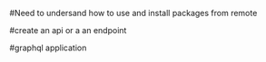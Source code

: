 #Need to undersand how to use and install packages from remote

#create an api or a an endpoint 

#graphql application
